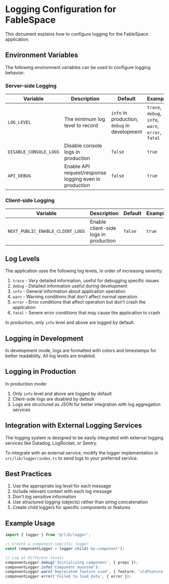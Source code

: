 # Logging Configuration for FableSpace

This document explains how to configure logging for the FableSpace application.

## Environment Variables

The following environment variables can be used to configure logging behavior:

### Server-side Logging

| Variable | Description | Default | Example |
|----------|-------------|---------|---------|
| `LOG_LEVEL` | The minimum log level to record | `info` in production, `debug` in development | `trace`, `debug`, `info`, `warn`, `error`, `fatal` |
| `DISABLE_CONSOLE_LOGS` | Disable console logs in production | `false` | `true` |
| `API_DEBUG` | Enable API request/response logging even in production | `false` | `true` |

### Client-side Logging

| Variable | Description | Default | Example |
|----------|-------------|---------|---------|
| `NEXT_PUBLIC_ENABLE_CLIENT_LOGS` | Enable client-side logs in production | `false` | `true` |

## Log Levels

The application uses the following log levels, in order of increasing severity:

1. `trace` - Very detailed information, useful for debugging specific issues
2. `debug` - Detailed information useful during development
3. `info` - General information about application operation
4. `warn` - Warning conditions that don't affect normal operation
5. `error` - Error conditions that affect operation but don't crash the application
6. `fatal` - Severe error conditions that may cause the application to crash

In production, only `info` level and above are logged by default.

## Logging in Development

In development mode, logs are formatted with colors and timestamps for better readability. All log levels are enabled.

## Logging in Production

In production mode:

1. Only `info` level and above are logged by default
2. Client-side logs are disabled by default
3. Logs are structured as JSON for better integration with log aggregation services

## Integration with External Logging Services

The logging system is designed to be easily integrated with external logging services like Datadog, LogRocket, or Sentry.

To integrate with an external service, modify the logger implementation in `src/lib/logger/index.ts` to send logs to your preferred service.

## Best Practices

1. Use the appropriate log level for each message
2. Include relevant context with each log message
3. Don't log sensitive information
4. Use structured logging (objects) rather than string concatenation
5. Create child loggers for specific components or features

## Example Usage

```typescript
import { logger } from '@/lib/logger';

// Create a component-specific logger
const componentLogger = logger.child('my-component');

// Log at different levels
componentLogger.debug('Initializing component', { props });
componentLogger.info('Component mounted');
componentLogger.warn('Deprecated feature used', { feature: 'oldFeature' });
componentLogger.error('Failed to load data', { error });
```
